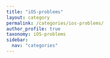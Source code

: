 ```yaml
---
title: "iOS-problems"
layout: category
permalink: /categories/ios-problems/
author_profile: true
taxonomy: iOS-problems
sidebar:
  nav: "categories"
---
```

